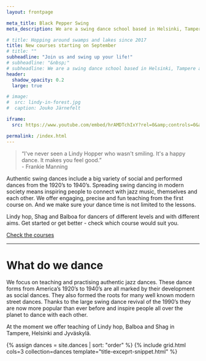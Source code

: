 ```yaml
---
layout: frontpage

meta_title: Black Pepper Swing
meta_description: We are a swing dance school based in Helsinki, Tampere and Jyväskylä, founded and run through passion for authentic swing dances. We teach, organize, social dance, perform and keep the dance floor busy.

# title: Hopping around swamps and lakes since 2017
title: New courses starting on September
# title: ""
subheadline: "Join us and swing up your life!"
# subheadline: "&nbsp;"
# subheadline: We are a swing dance school based in Helsinki, Tampere and Jyväskylä, founded and run through passion for authentic swing dances. We teach, organize, social dance, perform and keep the dance floor busy.
header:
  shadow_opacity: 0.2
  large: true

# image:
#  src: lindy-in-forest.jpg
#  caption: Jouko Järnefelt

iframe:
  src: https://www.youtube.com/embed/hrAMDTchIxY?rel=0&amp;controls=0&amp;showinfo=0&amp;autoplay=1&amp;loop=1&amp;enablejsapi=1

permalink: /index.html
---
```


> “I've never seen a Lindy Hopper who wasn't smiling. It's a happy dance. It makes you feel good.”  
  \- Frankie Manning

Authentic swing dances include a big variety of social and performed dances from the 1920’s to 1940’s. Spreading swing dancing in modern society means inspiring people to connect with jazz music, themselves and each other. We offer engaging, precise and fun teaching from the first course on. And we make sure your dance time is not limited to the lessons.

Lindy hop, Shag and Balboa for dancers of different levels and with different aims. Get started or get better - check which course would suit you.

<div class="text-center">
  <a href="{{ site.baseurl }}/courses" class="button">Check the courses</a>
</div>

<!--
{% comment %}

## Our teachers

{% include grid.html cols=4 collection=site.teachers template='teacher-snippet.html' %}

{% endcomment %}
-->

---

# What do we dance

We focus on teaching and practising authentic jazz dances. These dance forms from America’s 1920’s to 1940’s are all marked by their development as social dances. They also formed the roots for many well known modern street dances. Thanks to the large swing dance revival of the 1990’s they are now more popular than ever before and inspire people all over the planet to dance with each other. 

At the moment we offer teaching of Lindy hop, Balboa and Shag in Tampere, Helsinki and Jyväskylä.

{% assign dances = site.dances | sort: "order" %}
{% include grid.html cols=3 collection=dances template="title-exceprt-snippet.html" %}

<!--
{% comment %}

## Latest articles

{% include grid.html cols=2 entries=2 collection=site.posts template='post-snippet.html' %}
<div class="text-center">
  <a href="blog"><big>{{ site.data.language.show_all_articles }}</big></a>
</div>

{% endcomment %}
-->

